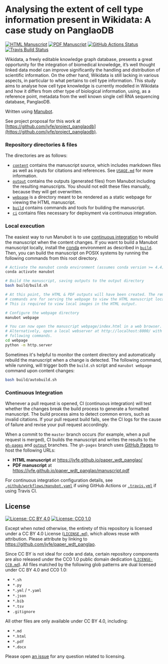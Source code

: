# Analysing the extent of cell type information present in Wikidata: A case study on PanglaoDB
<!-- usage note: edit the H1 title above to personalize the manuscript -->

[![HTML Manuscript](https://img.shields.io/badge/manuscript-HTML-blue.svg)](https://jvfe.github.io/paper_wdt_panglao/)
[![PDF Manuscript](https://img.shields.io/badge/manuscript-PDF-blue.svg)](https://jvfe.github.io/paper_wdt_panglao/manuscript.pdf)
[![GitHub Actions Status](https://github.com/jvfe/paper_wdt_panglao/workflows/Manubot/badge.svg)](https://github.com/jvfe/paper_wdt_panglao/actions)
[![Travis Build Status](https://travis-ci.com/jvfe/paper_wdt_panglao.svg?branch=master)](https://travis-ci.com/jvfe/paper_wdt_panglao)
<!-- usage note: delete CI badges above for services not used by your manuscript -->

Wikidata, a freely editable knowledge graph database, presents a great opportunity for the integration of biomedical knowledge, it’s well thought linked data model can improve significantly the handling and distribution of scientific information. On the other hand, Wikidata is still lacking in various aspects, in particular to what pertains to cell type information. This study aims to analyse how cell type knowledge is currently modelled in Wikidata and how it differs from other type of biological information, using, as a reference point, metadata from the well known single cell RNA sequencing database, PanglaoDB.

Written using [Manubot](https://github.com/manubot/manubot). 

See project proposal for this work at [https://github.com/jvfe/project_panglaodb](https://github.com/jvfe/project_panglaodb). 

### Repository directories & files

The directories are as follows:

+ [`content`](content) contains the manuscript source, which includes markdown files as well as inputs for citations and references.
  See [`USAGE.md`](USAGE.md) for more information.
+ [`output`](output) contains the outputs (generated files) from Manubot including the resulting manuscripts.
  You should not edit these files manually, because they will get overwritten.
+ [`webpage`](webpage) is a directory meant to be rendered as a static webpage for viewing the HTML manuscript.
+ [`build`](build) contains commands and tools for building the manuscript.
+ [`ci`](ci) contains files necessary for deployment via continuous integration.

### Local execution

The easiest way to run Manubot is to use [continuous integration](#continuous-integration) to rebuild the manuscript when the content changes.
If you want to build a Manubot manuscript locally, install the [conda](https://conda.io) environment as described in [`build`](build).
Then, you can build the manuscript on POSIX systems by running the following commands from this root directory.

```sh
# Activate the manubot conda environment (assumes conda version >= 4.4)
conda activate manubot

# Build the manuscript, saving outputs to the output directory
bash build/build.sh

# At this point, the HTML & PDF outputs will have been created. The remaining
# commands are for serving the webpage to view the HTML manuscript locally.
# This is required to view local images in the HTML output.

# Configure the webpage directory
manubot webpage

# You can now open the manuscript webpage/index.html in a web browser.
# Alternatively, open a local webserver at http://localhost:8000/ with the
# following commands.
cd webpage
python -m http.server
```

Sometimes it's helpful to monitor the content directory and automatically rebuild the manuscript when a change is detected.
The following command, while running, will trigger both the `build.sh` script and `manubot webpage` command upon content changes:

```sh
bash build/autobuild.sh
```

### Continuous Integration

Whenever a pull request is opened, CI (continuous integration) will test whether the changes break the build process to generate a formatted manuscript.
The build process aims to detect common errors, such as invalid citations.
If your pull request build fails, see the CI logs for the cause of failure and revise your pull request accordingly.

When a commit to the `master` branch occurs (for example, when a pull request is merged), CI builds the manuscript and writes the results to the [`gh-pages`](https://github.com/jvfe/paper_wdt_panglao/tree/gh-pages) and [`output`](https://github.com/jvfe/paper_wdt_panglao/tree/output) branches.
The `gh-pages` branch uses [GitHub Pages](https://pages.github.com/) to host the following URLs:

+ **HTML manuscript** at https://jvfe.github.io/paper_wdt_panglao/
+ **PDF manuscript** at https://jvfe.github.io/paper_wdt_panglao/manuscript.pdf

For continuous integration configuration details, see [`.github/workflows/manubot.yaml`](.github/workflows/manubot.yaml) if using GitHub Actions or [`.travis.yml`](.travis.yml) if using Travis CI.

## License

<!--
usage note: edit this section to change the license of your manuscript or source code changes to this repository.
We encourage users to openly license their manuscripts, which is the default as specified below.
-->

[![License: CC BY 4.0](https://img.shields.io/badge/License%20All-CC%20BY%204.0-lightgrey.svg)](http://creativecommons.org/licenses/by/4.0/)
[![License: CC0 1.0](https://img.shields.io/badge/License%20Parts-CC0%201.0-lightgrey.svg)](https://creativecommons.org/publicdomain/zero/1.0/)

Except when noted otherwise, the entirety of this repository is licensed under a CC BY 4.0 License ([`LICENSE.md`](LICENSE.md)), which allows reuse with attribution.
Please attribute by linking to https://github.com/jvfe/paper_wdt_panglao.

Since CC BY is not ideal for code and data, certain repository components are also released under the CC0 1.0 public domain dedication ([`LICENSE-CC0.md`](LICENSE-CC0.md)).
All files matched by the following glob patterns are dual licensed under CC BY 4.0 and CC0 1.0:

+ `*.sh`
+ `*.py`
+ `*.yml` / `*.yaml`
+ `*.json`
+ `*.bib`
+ `*.tsv`
+ `.gitignore`

All other files are only available under CC BY 4.0, including:

+ `*.md`
+ `*.html`
+ `*.pdf`
+ `*.docx`

Please open [an issue](https://github.com/jvfe/paper_wdt_panglao/issues) for any question related to licensing.
